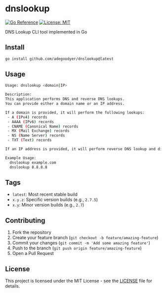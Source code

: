 # dnslookup

[![Go Reference](https://pkg.go.dev/badge/github.com/adegoodyer/dnslookup.svg)](https://pkg.go.dev/github.com/adegoodyer/dnslookup)
[![License: MIT](https://img.shields.io/badge/License-MIT-yellow.svg)](https://opensource.org/licenses/MIT)

DNS Lookup CLI tool implemented in Go

## Install

```bash
go install github.com/adegoodyer/dnslookup@latest
```

## Usage
```bash
Usage: dnslookup <domain|IP>

Description:
This application performs DNS and reverse DNS lookups.
You can provide either a domain name or an IP address.

If a domain is provided, it will perform the following lookups:
 - A (IPv4) records
 - AAAA (IPv6) records
 - CNAME (Canonical Name) records
 - MX (Mail Exchange) records
 - NS (Name Server) records
 - TXT (Text) records

If an IP address is provided, it will perform reverse DNS lookup and display associated hostnames.

Example Usage:
  dnslookup example.com
  dnslookup 8.8.8.8
```

## Tags

- `latest`: Most recent stable build
- `x.y.z`: Specific version builds (e.g., `2.7.5`)
- `x.y`: Minor version builds (e.g., `2.7`)

## Contributing

1. Fork the repository
2. Create your feature branch (`git checkout -b feature/amazing-feature`)
3. Commit your changes (`git commit -m 'Add some amazing feature'`)
4. Push to the branch (`git push origin feature/amazing-feature`)
5. Open a Pull Request

## License

This project is licensed under the MIT License - see the [LICENSE](LICENSE) file for details.
